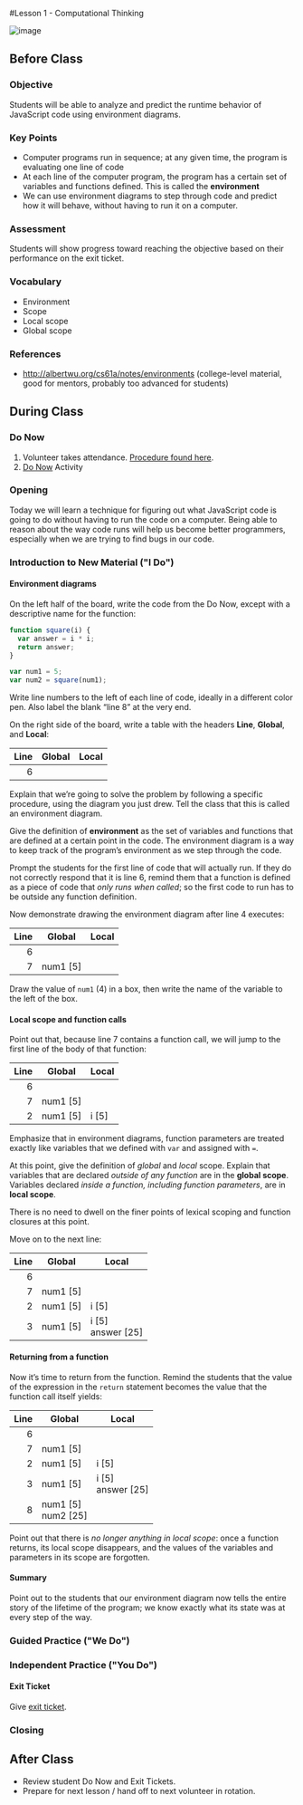 #Lesson 1 - Computational Thinking

![image](http://cdn.idigitaltimes.com/sites/idigitaltimes.com/files/2015/06/08/r2d2-and-c3po-star-wars.jpg)

## Before Class

### Objective

Students will be able to analyze and predict the runtime behavior of JavaScript
code using environment diagrams.

### Key Points

* Computer programs run in sequence; at any given time, the program is
  evaluating one line of code
* At each line of the computer program, the program has a certain set of
  variables and functions defined. This is called the **environment**
* We can use environment diagrams to step through code and predict how it will
  behave, without having to run it on a computer.

### Assessment

Students will show progress toward reaching the objective based on their performance on the exit ticket.

### Vocabulary

* Environment
* Scope
* Local scope
* Global scope

### References

* http://albertwu.org/cs61a/notes/environments (college-level material, good
  for mentors, probably too advanced for students)

## During Class

### Do Now

1. Volunteer takes attendance. [Procedure found here](https://docs.google.com/document/d/19IIhqykr70vj7wnqyJYuQNTkd9GX56Xgl3omD42IcMk/edit).
2. [Do Now](assessments/do_now.md) Activity

### Opening

Today we will learn a technique for figuring out what JavaScript code is going
to do without having to run the code on a computer. Being able to reason about
the way code runs will help us become better programmers, especially when we
are trying to find bugs in our code.

### Introduction to New Material ("I Do")

#### Environment diagrams

On the left half of the board, write the code from the Do Now, except with a
descriptive name for the function:

```javascript
function square(i) {
  var answer = i * i;
  return answer;
}

var num1 = 5;
var num2 = square(num1);
```

Write line numbers to the left of each line of code, ideally in a different
color pen. Also label the blank “line 8” at the very end.

On the right side of the board, write a table with the headers **Line**,
**Global**, and **Local**:

Line | Global | Local
----:|--------|------
6    |        |

Explain that we’re going to solve the problem by following a specific
procedure, using the diagram you just drew. Tell the class that this is called
an environment diagram.

Give the definition of **environment** as the set of variables and functions
that are defined at a certain point in the code. The environment diagram is a
way to keep track of the program’s environment as we step through the code.

Prompt the students for the first line of code that will actually run. If they
do not correctly respond that it is line 6, remind them that a function is
defined as a piece of code that *only runs when called*; so the first code to
run has to be outside any function definition.

Now demonstrate drawing the environment diagram after line 4 executes:

Line | Global   | Local
----:|----------|------
6    |          |
7    | num1 [5] |

Draw the value of `num1` (4) in a box, then write the name of the variable to
the left of the box.

#### Local scope and function calls

Point out that, because line 7 contains a function call, we will jump to the
first line of the body of that function:

Line | Global   | Local
----:|----------|------
6    |          |
7    | num1 [5] |
2    | num1 [5] | i [5]

Emphasize that in environment diagrams, function parameters are treated exactly
like variables that we defined with `var` and assigned with `=`.

At this point, give the definition of *global* and *local* scope. Explain that
variables that are declared *outside of any function* are in the **global
scope**. Variables declared *inside a function, including function parameters*,
are in **local scope**.

There is no need to dwell on the finer points of lexical scoping and function
closures at this point.

Move on to the next line:

Line | Global   | Local
----:|----------|------
6    |          |
7    | num1 [5] |
2    | num1 [5] | i [5]
3    | num1 [5] | i [5]<br>answer [25]

#### Returning from a function

Now it’s time to return from the function. Remind the students that the
value of the expression in the `return` statement becomes the value that the
function call itself yields:

Line | Global                | Local
----:|-----------------------|------
6    |                       |
7    | num1 [5]              |
2    | num1 [5]              | i [5]
3    | num1 [5]              | i [5]<br>answer [25]
8    | num1 [5]<br>num2 [25] |

Point out that there is *no longer anything in local scope*: once a function
returns, its local scope disappears, and the values of the variables and
parameters in its scope are forgotten.

#### Summary

Point out to the students that our environment diagram now tells the entire
story of the lifetime of the program; we know exactly what its state was at
every step of the way.

### Guided Practice ("We Do")

### Independent Practice ("You Do")

#### Exit Ticket

Give [exit ticket](assessments/exit_ticket.md).

### Closing

## After Class

* Review student Do Now and Exit Tickets.
* Prepare for next lesson / hand off to next volunteer in rotation.

